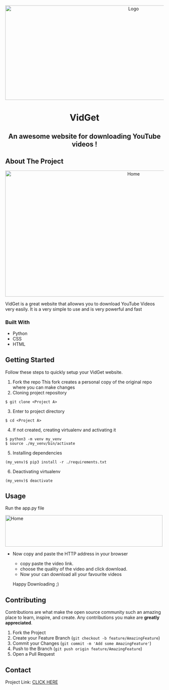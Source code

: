 <!-- MAde by @GeorgeET15 -->
<!-- PROJECT LOGO -->
<br />
<p align="center">
  <a href="https://github.com/GeorgeET15/Video-Downloader-Website">
    <img src="images/logo.PNG" alt="Logo" width="800" height="300">
  </a>

  <h1 align="center">VidGet</h1>

  <p>
    <h2 align="center"> An awesome website for downloading YouTube videos !</h2>
</p>

<!-- ABOUT THE PROJECT -->
## About The Project

<p align="center">
  <a href="https://github.com/GeorgeET15/Video-Downloader-Website">
    <img src="images/Home.png" alt="Home" width="800" height="400">
  </a>

VidGet is a great website that allowws you to download YouTube Videos very easily. It is a very simple to use and is very powerful and fast

### Built With

* Python
* CSS
* HTML


## Getting Started

Follow these steps to quickly setup your VidGet website.

1. Fork the repo 
    This fork creates a personal copy of the original repo where you can make changes
    <image>
2. Cloning project repository
  ```
  $ git clone <Project A>
  ```
3. Enter to project directory
  ```
  $ cd <Project A>
  ```
4. If not created, creating virtualenv and activating it
  ```
  $ python3 -m venv my_venv 
  $ source ./my_venv/bin/activate 
  ```
5. Installing dependencies
  ```
  (my_venv)$ pip3 install -r ./requirements.txt
  ```
6. Deactivating virtualenv
  ```
  (my_venv)$ deactivate 
  ```

## Usage

Run the app.py file
  
  <a href="https://github.com/GeorgeET15/Video-Downloader-Website">
    <img src="images/running.PNG" alt="Home" width="500" height="100">
  </a>
  
- Now copy and paste the HTTP address in your browser
  
  - copy paste the video link.
  - choose the quality of the video and click download.
  - Now your can download all your favourite videos 
  
  <h> Happy Downloading ;) </h>  


<!-- CONTRIBUTING -->
## Contributing

Contributions are what make the open source community such an amazing place to learn, inspire, and create. Any contributions you make are **greatly appreciated**.

1. Fork the Project
2. Create your Feature Branch (`git checkout -b feature/AmazingFeature`)
3. Commit your Changes (`git commit -m 'Add some AmazingFeature'`)
4. Push to the Branch (`git push origin feature/AmazingFeature`)
5. Open a Pull Request

<!-- CONTACT -->
## Contact

Project Link: [CLICK HERE](https://github.com/Rasesh2005/Video-Downloader-Website)
